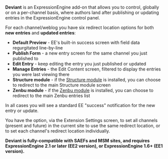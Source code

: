 **Deviant** is an ExpressionEngine add-on that allows you to control, globally or on a per-channel basis, where authors land after publishing or updating entries in the ExpressionEngine control panel.

For each channel/weblog you have six redirect location options for both **new entries** and **updated entries**:

- **Default Preview** - EE's built-in success screen with field data regurgitated line-by-line
- **Publish Form** - a new entry screen for the same channel you just published to
- **Edit Entry** - keep editing the entry you just published or updated
- **Manage Entries** - the Edit Content screen, filtered to display the entries you were last viewing there
- **Structure module** - if the [Structure module](http://devot-ee.com/add-ons/structure/) is installed, you can choose to redirect to the main Structure module screen
- **Zenbu module** - if the [Zenbu module](http://devot-ee.com/add-ons/zenbu/) is installed, you can choose to redirect to the main Zenbu entries list

In all cases you will see a standard EE "success" notification for the new entry or update.

You have the option, via the Extension Settings screen, to set all channels (present and future) in the current site to use the same redirect location, or to set each channel's redirect location individually.

**Deviant is fully-compatible with SAEFs and MSM sites, and requires ExpressionEngine 2.1 or later (EE2 version), or ExpressionEngine 1.6+ (EE1 version).**